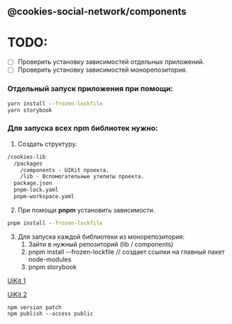 ## @cookies-social-network/components

# TODO:
- [ ] Проверить установку зависимостей отдельных приложений.
- [ ] Проверить установку зависимостей монорепозитория.

### Отдельный запуск приложения при помощи:
```cmd
yarn install --frozen-lockfile
yarn storybook
```
### Для запуска всех npm библиотек нужно:
1. Создать структуру.
```cmd
/cookies-lib
  /packages
    /components - UIKit проекта.
    /lib - Вспомогательные утилиты проекта.
  package.json
  pnpm-lock.yaml
  pnpm-workspace.yaml
```
2. При помощи **pnpm** установить зависимости.
```cmd
pnpm install --frozen-lockfile
```
3. Для запуска каждой библиотеки из монорепозитория:
   1. Зайти в нужный репозиторий (lib / components)
   2. pnpm install --frozen-lockfile // создает ссылки на главный пакет node-modules
   3. pnpm storybook

[UiKit 1](https://pixso.net/app/editor/BJ9AbjwROaGXzRaz1lqRrg?icon_type=1&page-id=47909%3A2&item-id=52805%3A28112)

[UiKit 2](https://pixso.net/app/editor/mW4yFV6QRQZLYldl68nT7A?icon_type=1&page-id=1480%3A0)

```
npm version patch
npm publish --access public
```
